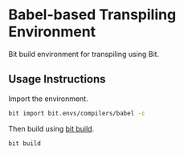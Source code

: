 # Babel-based Transpiling Environment

Bit build environment for transpiling using Bit.

## Usage Instructions

Import the environment.

```bash
bit import bit.envs/compilers/babel -c
```

Then build using [bit build](https://docs.bitsrc.io/docs/cli-build.html).

```bash
bit build
```
